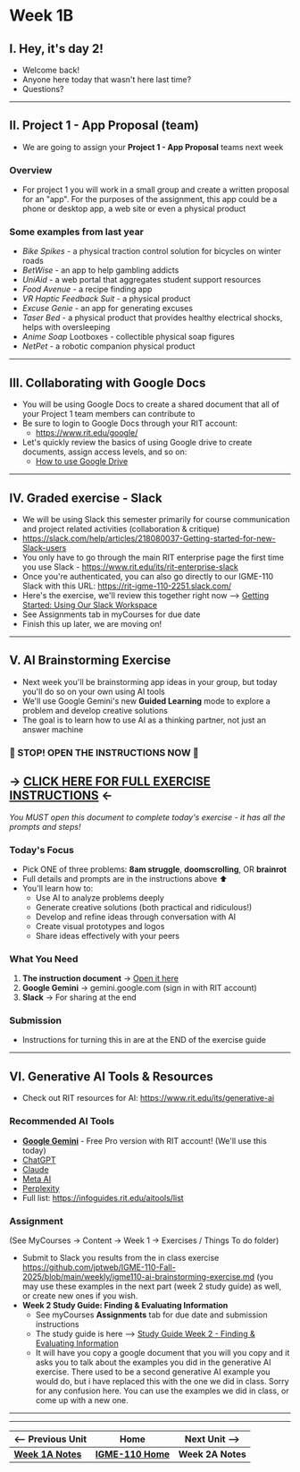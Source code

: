 # Week 1B

## I. Hey, it's day 2!
- Welcome back!
- Anyone here today that wasn't here last time?
- Questions?

---

## II. Project 1 - App Proposal (team)

- We are going to assign your **Project 1 - App Proposal** teams next week

### Overview
- For project 1 you will work in a small group and create a written proposal for an "app". For the purposes of the assignment, this app could be a phone or desktop app, a web site or even a physical product

### Some examples from last year
- *Bike Spikes* - a physical traction control solution for bicycles on winter roads
- *BetWise* - an app to help gambling addicts
- *UniAid* - a web portal that aggregates student support resources
- *Food Avenue* - a recipe finding app
- *VR Haptic Feedback Suit* - a physical product
- *Excuse Genie* - an app for generating excuses
- *Taser Bed* - a physical product that provides healthy electrical shocks, helps with oversleeping
- *Anime Soap* Lootboxes - collectible physical soap figures
- *NetPet* - a robotic companion physical product

---

## III. Collaborating with Google Docs
- You will be using Google Docs to create a shared document that all of your Project 1 team members can contribute to 
- Be sure to login to Google Docs through your RIT account:
  - https://www.rit.edu/google/
- Let's quickly review the basics of using Google drive to create documents, assign access levels, and so on:
  - [How to use Google Drive](https://support.google.com/drive/answer/2424384)

---

## IV. Graded exercise - Slack
- We will be using Slack this semester primarily for course communication and project related activities (collaboration & critique)
- https://slack.com/help/articles/218080037-Getting-started-for-new-Slack-users
- You only have to go through the main RIT enterprise page the first time you use Slack - https://www.rit.edu/its/rit-enterprise-slack
- Once you're authenticated, you can also go directly to our IGME-110 Slack with this URL:  https://rit-igme-110-2251.slack.com/
- Here's the exercise, we'll review this together right now --> [Getting Started: Using Our Slack Workspace](https://docs.google.com/document/d/13Cuvi89jYdkzTEW_Wwsojk8bLBiLooFspHxqaOumhUI/edit?usp=sharing)
- See Assignments tab in myCourses for due date
- Finish this up later, we are moving on!

---

## V. AI Brainstorming Exercise
- Next week you'll be brainstorming app ideas in your group, but today you'll do so on your own using AI tools
- We'll use Google Gemini's new **Guided Learning** mode to explore a problem and develop creative solutions
- The goal is to learn how to use AI as a thinking partner, not just an answer machine

### 🔴 STOP! OPEN THE INSTRUCTIONS NOW 🔴
## **→ [CLICK HERE FOR FULL EXERCISE INSTRUCTIONS](igme110-ai-brainstorming-exercise.md) ←**
*You MUST open this document to complete today's exercise - it has all the prompts and steps!*

### Today's Focus
- Pick ONE of three problems: **8am struggle**, **doomscrolling**, OR **brainrot** 
- Full details and prompts are in the instructions above ⬆️
- You'll learn how to:
  - Use AI to analyze problems deeply
  - Generate creative solutions (both practical and ridiculous!)
  - Develop and refine ideas through conversation with AI
  - Create visual prototypes and logos
  - Share ideas effectively with your peers

### What You Need
1. **The instruction document** → [Open it here](igme110-ai-brainstorming-exercise.md)
2. **Google Gemini** → gemini.google.com (sign in with RIT account)
3. **Slack** → For sharing at the end

### Submission
- Instructions for turning this in are at the END of the exercise guide

---

## VI. Generative AI Tools & Resources
- Check out RIT resources for AI: https://www.rit.edu/its/generative-ai

### Recommended AI Tools
- **[Google Gemini](https://gemini.google.com)** - Free Pro version with RIT account! (We'll use this today)
- [ChatGPT](https://chatgpt.com/)
- [Claude](https://claude.ai/)
- [Meta AI](https://meta.ai/)
- [Perplexity](https://perplexity.ai/)
- Full list: https://infoguides.rit.edu/aitools/list

### Assignment
(See MyCourses -> Content -> Week 1 -> Exercises / Things To do folder)
- Submit to Slack you results from the in class exercise https://github.com/jptweb/IGME-110-Fall-2025/blob/main/weekly/igme110-ai-brainstorming-exercise.md (you may use these examples in the next part (week 2 study guide) as well, or create new ones if you wish.
- **Week 2 Study Guide: Finding & Evaluating Information**
  - See myCourses **Assignments** tab for due date and submission instructions
  - The study guide is here --> [Study Guide Week 2 - Finding & Evaluating Information](https://docs.google.com/document/d/1wDECfUJ0vOIfQwDLwyfGh6lNDSAkpz16XXAOAUGdJ1A/copy)
  - It will have you copy a google document that you will you copy and it asks you to talk about the examples you did in the generative AI exercise. There used to be a second generative AI example you would do, but i have replaced this with the one we did in class. Sorry for any confusion here. You can use the examples we did in class, or come up with a new one.

---
---

| <-- Previous Unit | Home | Next Unit -->
| --- | --- | --- 
|   [**Week 1A Notes**](1A.md)  |  [**IGME-110 Home**](../) | **Week 2A Notes**
